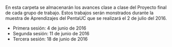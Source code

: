 En esta carpeta se almacenarán los avances clase a clase del Proyecto final de cada grupo de trabajo. Estos trabajos serán monstrados durante la muestra de Aprendizajes del PentaUC que se realizará el 2 de julio del 2016.

- Primera sesión: 4 de junio de 2016
- Segunda sesión: 11 de junio de 2016
- Tercera sesión: 18 de junio de 2016